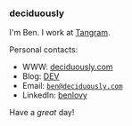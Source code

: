 ### deciduously

I'm Ben.  I work at [Tangram](https://tangram.dev).

Personal contacts:

* WWW: [deciduously.com](https://deciduously.com)
* Blog: [DEV](https://dev.to/deciduously)
* Email: [`ben@deciduously.com`](mailto:ben@dediduously.com)
* LinkedIn: [benlovy](https://www.linkedin.com/in/benlovy/)

Have a *great* day!
